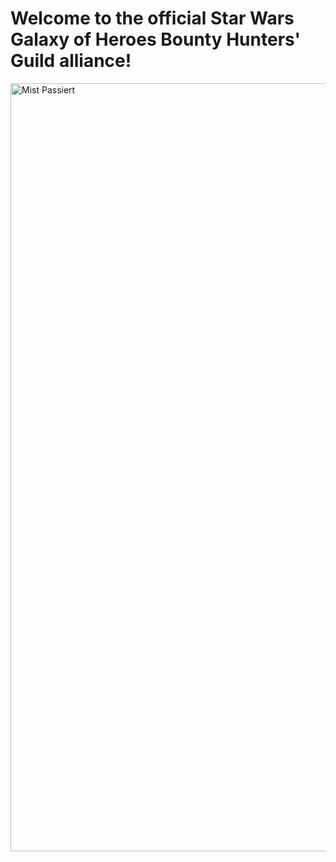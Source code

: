 # Welcome to the official Star Wars Galaxy of Heroes Bounty Hunters' Guild alliance!

<img src="{{ site.url }}/assets/BountyHunterLogo.png" alt="Mist Passiert" width="1226" height="1229" border="0">
